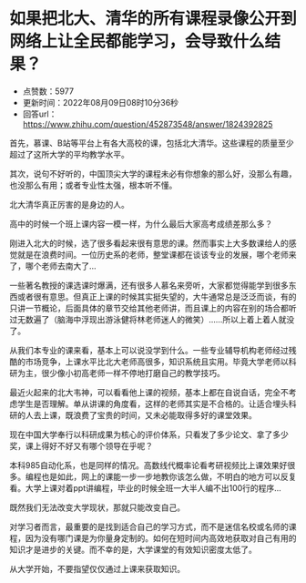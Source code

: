# 如果把北大、清华的所有课程录像公开到网络上让全民都能学习，会导致什么结果？
- 点赞数：5977
- 更新时间：2022年08月09日08时10分36秒
- 回答url：https://www.zhihu.com/question/452873548/answer/1824392825
<body>
 <p data-pid="P-chqxU7">首先，慕课、B站等平台上有各大高校的课，包括北大清华。这些课程的质量至少超过了这所大学的平均教学水平。</p>
 <p data-pid="eme05FmZ">其次，说句不好听的，中国顶尖大学的课程未必有你想象的那么好，没那么有趣，也没那么有用；或者专业性太强，根本听不懂。</p>
 <p data-pid="z75l6_c8">北大清华真正厉害的是身边的人。</p>
 <p data-pid="aovlAkQV">高中的时候一个班上课内容一模一样，为什么最后大家高考成绩差那么多？</p>
 <p data-pid="MgqpJxaZ">刚进入北大的时候，选了很多看起来很有意思的课。然而事实上大多数课给人的感觉就是在浪费时间。一位历史系的老师，整堂课都在谈该专业的发展，哪个老师来了，哪个老师去南大了…</p>
 <p data-pid="rkGc1SUq">一些著名教授的课选课时爆满，还有很多人慕名来旁听，大家都觉得能学到很多东西或者很有意思。但真正上课的时候其实挺失望的，大牛通常总是泛泛而谈，有的只讲一节概论，后面具体的章节交给其他老师讲，而且课上的内容在别的场合都听过无数遍了（脑海中浮现出游泳健将林老师迷人的微笑）……所以上着上着人就没了。</p>
 <p data-pid="oMRNgMt0">从我们本专业的课来看，基本上可以说没学到什么。一些专业辅导机构老师经过残酷的市场竞争，上课水平比北大老师高很多，知识系统且实用。毕竟大学老师以科研为主，很少像小初高老师一样不停地打磨自己的教学技巧。</p>
 <p data-pid="A1sLCnCX">最近火起来的北大韦神，可以看看他上课的视频，基本上都在自说自话，完全不考虑学生是否理解。单从讲课的角度看，这样的老师其实是不合格的。让适合埋头科研的人去上课，既浪费了宝贵的时间，又未必能取得多好的课堂效果。</p>
 <p data-pid="CbuS33ap">现在中国大学奉行以科研成果为核心的评价体系，只看发了多少论文、拿了多少奖，课上得好不好又有哪个领导在乎呢？</p>
 <p data-pid="k8ZAMckY">本科985自动化系，也是同样的情况。高数线代概率论看考研视频比上课效果好很多。编程也是如此，网上的课能一步一步地教你该怎么做，不明白的地方可以反复看。大学上课对着ppt讲编程，毕业的时候全班一大半人编不出100行的程序…</p>
 <p data-pid="3Zs_DWT5">既然我们无法改变大学现状，那就只能改变自己。</p>
 <p data-pid="BksCAcJk">对学习者而言，最重要的是找到适合自己的学习方式，而不是迷信名校或名师的课程，因为没有哪门课是为你量身定制的。如何在短时间内高效地获取对自己有用的知识才是进步的关键。而不幸的是，大学课堂的有效知识密度太低了。</p>
 <p data-pid="rOMkI0sS">从大学开始，不要指望仅仅通过上课来获取知识。</p>
</body>